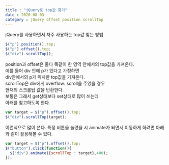 ```yaml
---
title : "jQuery로 top값 찾기"
date : 2020-08-03
category : jQuery offset position scrollTop
---
```


jQuery를 사용하면서 자주 사용하는 top값 찾는 방법

```javascript
$("p").position().top;
$("p").offset().top;
$("div").scrollTop();
```
position과 offset은 둘다 똑같이 한 영역 안에서의 top값을 가져온다.   
예를 들어 div 안에 p가 있다고 가정하면   
div안에서의 p가 위치한 top값을 가져온다.  
scrollTop은 div에게 overflow: scroll을 주었을 경우   
현재의 스크롤탑 값을 반환한다.   
보통은 그래서 get상태보다 set상태로 많이 쓰는데   
아래를 참고하도록 한다.

```javascript
var target = $("p").offset().top;
$("div").scrollTop(target);
```
이런식으로 많이 쓴다.
특정 버튼을 눌렀을 시 animate가 되면서 이동하게 하려면
아래와 같이 활용해볼 수 있다.

```javascript
var target = $("p").offset().top;
$("button").click(function(){
  $("div").animate({scrollTop : target},400);
});
```

